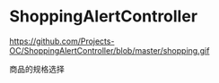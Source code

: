 # ShoppingAlertController

https://github.com/Projects-OC/ShoppingAlertController/blob/master/shopping.gif


商品的规格选择
